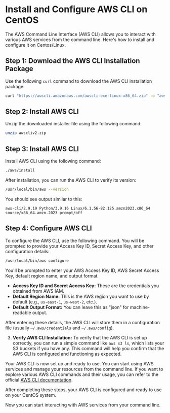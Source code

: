 # Install and Configure AWS CLI on CentOS
The AWS Command Line Interface (AWS CLI) allows you to interact with various AWS services from the command line. Here's how to install and configure it on Centos/Linux.

## Step 1: Download the AWS CLI Installation Package

Use the following `curl` command to download the AWS CLI installation package:

```bash
curl "https://awscli.amazonaws.com/awscli-exe-linux-x86_64.zip" -o "awscliv2.zip"
```

## Step 2: Install AWS CLI

Unzip the downloaded installer file using the following command:

```bash
unzip awscliv2.zip
```

## Step 3: Install AWS CLI

Install AWS CLI using the following command:

```bash
./aws/install
```

After installation, you can run the AWS CLI to verify its version:

```bash
/usr/local/bin/aws --version
```

You should see output similar to this:

```
aws-cli/2.9.19 Python/3.9.16 Linux/6.1.56-82.125.amzn2023.x86_64 source/x86_64.amzn.2023 prompt/off
```

## Step 4: Configure AWS CLI

To configure the AWS CLI, use the following command. You will be prompted to provide your Access Key ID, Secret Access Key, and other configuration details:

```bash
/usr/local/bin/aws configure
```

You'll be prompted to enter your AWS Access Key ID, AWS Secret Access Key, default region name, and output format.

- **Access Key ID and Secret Access Key:** These are the credentials you obtained from AWS IAM.
- **Default Region Name:** This is the AWS region you want to use by default (e.g., `us-east-1`, `us-west-2`, etc.).
- **Default Output Format:** You can leave this as "json" for machine-readable output.

After entering these details, the AWS CLI will store them in a configuration file (usually `~/.aws/credentials` and `~/.aws/config`).

3. **Verify AWS CLI Installation:**
To verify that the AWS CLI is set up correctly, you can run a simple command like `aws s3 ls`, which lists your S3 buckets if you have any. This command will help you confirm that the AWS CLI is configured and functioning as expected.

Your AWS CLI is now set up and ready to use. You can start using AWS services and manage your resources from the command line. If you want to explore various AWS CLI commands and their usage, you can refer to the official [AWS CLI documentation](https://docs.aws.amazon.com/cli/latest/index.html).

After completing these steps, your AWS CLI is configured and ready to use on your CentOS system.

Now you can start interacting with AWS services from your command line.
```

